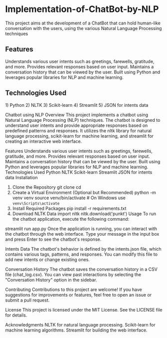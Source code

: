 # Implementation-of-ChatBot-by-NLP
This project aims at the development of a ChatBot that can hold human-like conversation with the users, using the various Natural Language Processing techniques
<h2>Features</h2>
Understands various user intents such as greetings, farewells, gratitude, and more.
Provides relevant responses based on user input.
Maintains a conversation history that can be viewed by the user.
Built using Python and leverages popular libraries for NLP and machine learning.
<h2>Technologies Used</h2>
1) Python
2) NLTK
3) Scikit-learn
4) Streamlit
5) JSON for intents data

Chatbot using NLP
Overview
This project implements a chatbot using Natural Language Processing (NLP) techniques. The chatbot is designed to understand user intents and provide appropriate responses based on predefined patterns and responses. It utilizes the nltk library for natural language processing, scikit-learn for machine learning, and streamlit for creating an interactive web interface.

Features
Understands various user intents such as greetings, farewells, gratitude, and more.
Provides relevant responses based on user input.
Maintains a conversation history that can be viewed by the user.
Built using Python and leverages popular libraries for NLP and machine learning.
Technologies Used
Python
NLTK
Scikit-learn
Streamlit
JSON for intents data
Installation
1. Clone the Repository
git clone <repository-url>
cd <repository-directory>
2. Create a Virtual Environment (Optional but Recommended)
python -m venv venv
source venv/bin/activate  # On Windows use `venv\Scripts\activate`
3. Install Required Packages
pip install -r requirements.txt
4. Download NLTK Data
import nltk
nltk.download('punkt')
Usage
To run the chatbot application, execute the following command:

streamlit run app.py
Once the application is running, you can interact with the chatbot through the web interface. Type your message in the input box and press Enter to see the chatbot's response.

Intents Data
The chatbot's behavior is defined by the intents.json file, which contains various tags, patterns, and responses. You can modify this file to add new intents or change existing ones.

Conversation History
The chatbot saves the conversation history in a CSV file (chat_log.csv). You can view past interactions by selecting the "Conversation History" option in the sidebar.

Contributing
Contributions to this project are welcome! If you have suggestions for improvements or features, feel free to open an issue or submit a pull request.

License
This project is licensed under the MIT License. See the LICENSE file for details.

Acknowledgments
NLTK for natural language processing.
Scikit-learn for machine learning algorithms.
Streamlit for building the web interface.


